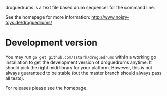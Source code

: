 
droguedrums is a text file based drum sequencer for the command line.

See the homepage for more information: http://www.noisy-toys.de/droguedrums/

Development version
===================

You may run `go get github.com/sstark/droguedrums` within a working go
installation to get the development version of droguedrums anytime. It should
pick the right midi library for your platform. However, this is not always
guaranteed to be stable (but the master branch should always pass all tests).

For releases please see the homepage.

